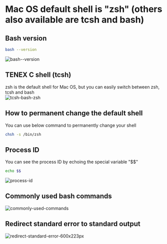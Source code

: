 # Mac OS default shell is "zsh" (others also available are tcsh and bash)
## Bash version
```bash
bash --version
```
![bash--version](https://github.com/danielurra/mac-os-shell-zsh-tcsh-bash/assets/51704179/39196732-cf4f-431e-8f20-958375c968d7)<br>
## TENEX C shell (tcsh)
zsh is the default shell for Mac OS, but you can easily switch between zsh, tcsh and bash<br>
![tcsh-bash-zsh](https://github.com/danielurra/mac-os-shell-zsh-tcsh-bash/assets/51704179/ab67eaba-c589-4adf-b77b-c7d66c48ca7e)<br>
## How to permanent change the default shell
You can use below command to permanently change your shell<br>
```bash
chsh -s /bin/zsh
```
## Process ID
You can see the process ID by echoing the special variable "$$"<br>
```bash
echo $$
```
![process-id](https://github.com/danielurra/mac-os-shell-zsh-tcsh-bash/assets/51704179/35d8a5f7-8f6e-45c7-9d84-04cd74b1352a)<br>
## Commonly used bash commands
![commonly-used-commands](https://github.com/danielurra/mac-os-shell-zsh-tcsh-bash/assets/51704179/3ab679d5-414c-4802-85b7-87b245ca6c7a)<br>
## Redirect standard error to standard output
![redirect-standard-error-600x223px](https://github.com/danielurra/mac-os-shell-zsh-tcsh-bash/assets/51704179/20989c70-124f-42a6-a2a6-bd7313fd638f)<br>



